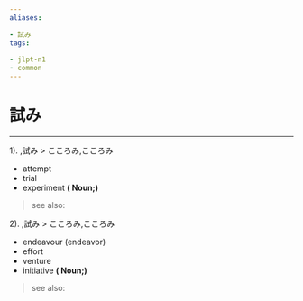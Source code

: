 ```yaml
---
aliases:
    
- 試み
tags:
    
- jlpt-n1
- common
---
```


# 試み
---
1).
,試み > こころみ,こころみ

- attempt
- trial
- experiment
**( Noun;)**
> see also: 
            
2).
,試み > こころみ,こころみ

- endeavour (endeavor)
- effort
- venture
- initiative
**( Noun;)**
> see also: 
            